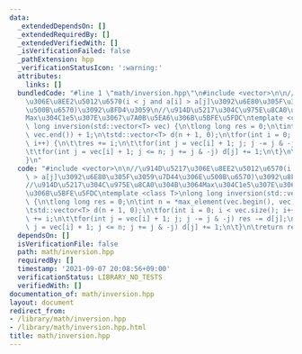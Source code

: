 ```yaml
---
data:
  _extendedDependsOn: []
  _extendedRequiredBy: []
  _extendedVerifiedWith: []
  _isVerificationFailed: false
  _pathExtension: hpp
  _verificationStatusIcon: ':warning:'
  attributes:
    links: []
  bundledCode: "#line 1 \"math/inversion.hpp\"\n#include <vector>\n\n//\u914D\u5217\
    \u306E\u8EE2\u5012\u6570(i < j and a[i] > a[j]\u3092\u6E80\u305F\u3059\u7D44\u306E\
    \u500B\u6570)\u3092\u8FD4\u3059\n//\u914D\u5217\u304C\u975E\u8CA0\u304B\u3064\
    Max\u304C1e5\u307E\u3067\u7A0B\u5EA6\u306B\u5BFE\u5FDC\ntemplate <class T>\nlong\
    \ long inversion(std::vector<T> vec) {\n\tlong long res = 0;\n\tint n = *max_element(vec.begin(),\
    \ vec.end()) + 1;\n\tstd::vector<T> d(n + 1, 0);\n\tfor(int i = 0; i < vec.size();\
    \ i++) {\n\t\tres += i;\n\t\tfor(int j = vec[i] + 1; j; j -= j & -j) res -= d[j];\n\
    \t\tfor(int j = vec[i] + 1; j <= n; j += j & -j) d[j] += 1;\n\t}\n\treturn res;\n\
    }\n"
  code: "#include <vector>\n\n//\u914D\u5217\u306E\u8EE2\u5012\u6570(i < j and a[i]\
    \ > a[j]\u3092\u6E80\u305F\u3059\u7D44\u306E\u500B\u6570)\u3092\u8FD4\u3059\n\
    //\u914D\u5217\u304C\u975E\u8CA0\u304B\u3064Max\u304C1e5\u307E\u3067\u7A0B\u5EA6\
    \u306B\u5BFE\u5FDC\ntemplate <class T>\nlong long inversion(std::vector<T> vec)\
    \ {\n\tlong long res = 0;\n\tint n = *max_element(vec.begin(), vec.end()) + 1;\n\
    \tstd::vector<T> d(n + 1, 0);\n\tfor(int i = 0; i < vec.size(); i++) {\n\t\tres\
    \ += i;\n\t\tfor(int j = vec[i] + 1; j; j -= j & -j) res -= d[j];\n\t\tfor(int\
    \ j = vec[i] + 1; j <= n; j += j & -j) d[j] += 1;\n\t}\n\treturn res;\n}\n"
  dependsOn: []
  isVerificationFile: false
  path: math/inversion.hpp
  requiredBy: []
  timestamp: '2021-09-07 20:08:56+09:00'
  verificationStatus: LIBRARY_NO_TESTS
  verifiedWith: []
documentation_of: math/inversion.hpp
layout: document
redirect_from:
- /library/math/inversion.hpp
- /library/math/inversion.hpp.html
title: math/inversion.hpp
---
```

